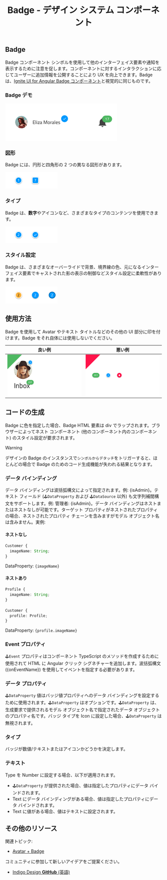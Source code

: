 ﻿---
title: Badge - デザイン システム コンポーネント
_description: Badge コンポーネント シンボルは、追加情報のヒントを提供するコンプリメンタリ要素です。
_keywords: デザイン システム, Sketch, Ignite UI for Angular, コンポーネント, UI ライブラリ, ウィジェット
_language: ja
---

## Badge

Badge コンポーネント シンボルを使用して他のインターフェイス要素や通知を表示するために注意を促します。コンポーネントに対するインタラクションに応じてユーザーに追加情報を公開することにより UX を向上できます。Badge は、[Ignite UI for Angular Badge コンポーネント](https://jp.infragistics.com/products/ignite-ui-angular/angular/components/badge.html)と視覚的に同じものです。

### Badge デモ

<img src="../images/badge_demo.png" srcset="../images/badge_demo@2x.png 2x" />

### 図形

Badge には、円形と四角形の 2 つの異なる図形があります。

<img src="../images/badge_shapes.png" srcset="../images/badge_shapes@2x.png 2x" />

### タイプ

Badge は、**数字**やアイコンなど、さまざまなタイプのコンテンツを使用できます。

<img src="../images/badge_type.png" srcset="../images/badge_type@2x.png 2x" />

### スタイル設定

Badge は、さまざまなオーバーライドで背景、境界線の色、元になるインターフェイス要素でキャストされた影の表示の制御などスタイル設定に柔軟性があります。

<img src="../images/badge_styling.png" srcset="../images/badge_styling@2x.png 2x" />

## 使用方法

Badge を使用して Avatar やテキスト タイトルなどのその他の UI 部分に印を付けます。Badge をそれ自体には使用しないでください。

| 良い例                                                                       | 悪い例                                                                           |
| ---------------------------------------------------------------------------- | -------------------------------------------------------------------------------- |
| <img src="../images/badge_do1.png" srcset="../images/badge_do1@2x.png 2x" /> | <img src="../images/badge_dont1.png" srcset="../images/badge_dont1@2x.png 2x" /> |

## コードの生成

Badge に色を指定した場合、Badge HTML 要素は div でラップされます。ブラウザーによってネスト コンポーネント (他のコンポーネント内のコンポーネント) のスタイル設定が要求されます。

> [!WARNING]
> デザインの Badge のインスタンスで`シンボルからデタッチ`をトリガーすると、ほとんどの場合で Badge のためのコード生成機能が失われる結果となります。

### データ バインディング

データ バインディングは波括弧構文によって指定されます。例: {isAdmin}。テキスト フィールド (`🕹️DataProperty` および `🕹️DataSource` 以外) も文字列補間構文をサポートします。例: 管理者: {isAdmin}。データ バインディングはネストまたはネストなしが可能です。ターゲット プロパティがネストされたプロパティの場合、ネストされたプロパティ チェーンを含みますがモデル オブジェクト名は含みません。実例:

#### ネストなし

```typescript
Customer {
  imageName: String;
}
```

DataProperty: `{imageName}`

#### ネストあり

```typescript
Profile {
  imageName: String;
}

Customer {
  profile: Profile;
}
```

DataProperty: `{profile.imageName}`

### Event プロパティ

`🕹️Event` プロパティはコンポーネント TypeScript のメソッドを作成するために使用されて HTML に Angular クリック シグネチャーを追加します。波括弧構文 ({onEventName}) を使用してイベントを指定する必要があります。

### データ プロパティ

`🕹️DataProperty` 値はバッジ値プロパティへのデータ バインディングを設定するために使用されます。`🕹️DataProperty` はオプションです。`🕹️DataProperty` は、生成要求で提供されるモデル オブジェクト名で指定されたデータ オブジェクトのプロパティ名です。バッジ タイプを Icon に設定した場合、`🕹️DataProperty` は無視されます。

### タイプ

バッジが数値/テキストまたはアイコンかどうかを決定します。

### テキスト

Type を Number に設定する場合、以下が適用されます。

- `🕹️DataProperty` が提供された場合、値は指定したプロパティにデータ バインドされます。
- Text にデータ バインディングがある場合、値は指定したプロパティにデータ バインドされます。
- Text に値がある場合、値はテキストに設定されます。

## その他のリソース

関連トピック:

- [Avatar + Badge](../patterns/avatar-badge.md)
  <div class="divider--half"></div>

コミュニティに参加して新しいアイデアをご提案ください。

- [Indigo Design **GitHub** (英語)](https://github.com/IgniteUI/design-system-docfx)
